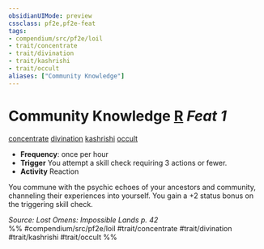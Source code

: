 ```yaml
---
obsidianUIMode: preview
cssclass: pf2e,pf2e-feat
tags:
- compendium/src/pf2e/loil
- trait/concentrate
- trait/divination
- trait/kashrishi
- trait/occult
aliases: ["Community Knowledge"]
---
```

# Community Knowledge  [R](../../Rules/core-rulebook/chapter-9-playing-the-game.md#Actions "Reaction") *Feat 1*  
[concentrate](../../Rules/traits/concentrate.md)  [divination](../../Rules/traits/divination.md)  [kashrishi](../../Rules/traits/kashrishi-loil.md)  [occult](../../Rules/traits/occult.md)  

- **Frequency**: once per hour
- **Trigger** You attempt a skill check requiring 3 actions or fewer.
- **Activity** Reaction

You commune with the psychic echoes of your ancestors and community, channeling their experiences into yourself. You gain a +2 status bonus on the triggering skill check.

*Source: Lost Omens: Impossible Lands p. 42*  
%% #compendium/src/pf2e/loil #trait/concentrate #trait/divination #trait/kashrishi #trait/occult %%